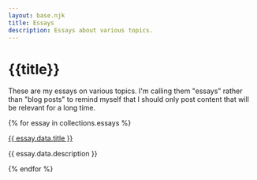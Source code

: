 ```yaml
---
layout: base.njk
title: Essays
description: Essays about various topics.
---
```


# {{title}}

These are my essays on various topics. I'm calling them "essays"
rather than "blog posts" to remind myself that I should only
post content that will be relevant for a long time.

{% for essay in collections.essays %}
<p><a href="{{ essay.url }}">{{ essay.data.title }}</a></li></p>
<p>{{ essay.data.description }}</p>
{% endfor %}
